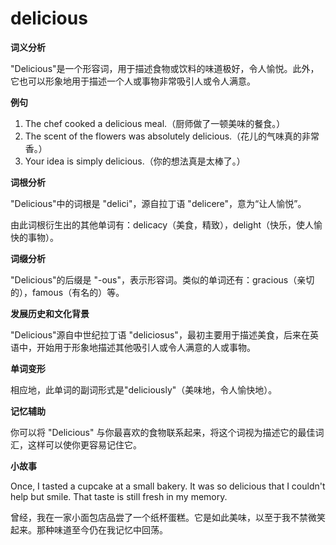 # delicious

**词义分析**

  

"Delicious"是一个形容词，用于描述食物或饮料的味道极好，令人愉悦。此外，它也可以形象地用于描述一个人或事物非常吸引人或令人满意。

  

**例句**

  

1.  The chef cooked a delicious meal.（厨师做了一顿美味的餐食。）
2.  The scent of the flowers was absolutely delicious.（花儿的气味真的非常香。）
3.  Your idea is simply delicious.（你的想法真是太棒了。）

  

**词根分析**

  

"Delicious"中的词根是 "delici"，源自拉丁语 "delicere"，意为“让人愉悦”。

  

由此词根衍生出的其他单词有：delicacy（美食，精致），delight（快乐，使人愉快的事物）。

  

**词缀分析**

  

"Delicious"的后缀是 "-ous"，表示形容词。类似的单词还有：gracious（亲切的），famous（有名的）等。

  

**发展历史和文化背景**

  

"Delicious"源自中世纪拉丁语 "deliciosus"，最初主要用于描述美食，后来在英语中，开始用于形象地描述其他吸引人或令人满意的人或事物。

  

**单词变形**

  

相应地，此单词的副词形式是"deliciously"（美味地，令人愉快地）。

  

**记忆辅助**

  

你可以将 "Delicious" 与你最喜欢的食物联系起来，将这个词视为描述它的最佳词汇，这样可以使你更容易记住它。

  

**小故事**

  

Once, I tasted a cupcake at a small bakery. It was so delicious that I couldn't help but smile. That taste is still fresh in my memory.

  

曾经，我在一家小面包店品尝了一个纸杯蛋糕。它是如此美味，以至于我不禁微笑起来。那种味道至今仍在我记忆中回荡。

